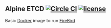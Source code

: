 ## Alpine ETCD [![Circle CI](https://circleci.com/gh/ezhuravlev/docker-firebird.svg?style=shield)](https://circleci.com/gh/ezhuravlev/docker-firebird) [![license](https://img.shields.io/github/license/ezhuravlev/docker-firebird.svg?maxAge=2592000)](https://github.com/ezhuravlev/docker-firebird)

Basic [Docker](https://www.docker.com/) image to run [FireBird](http://firebirdsql.org/)
